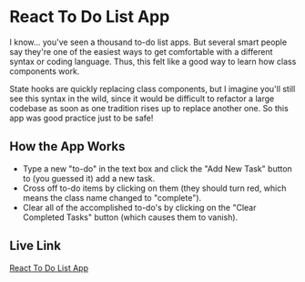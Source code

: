 # React To Do List App

I know... you've seen a thousand to-do list apps. But several smart people say they're one of the easiest ways to get comfortable with a different syntax or coding language. Thus, this felt like a good way to learn how class components work.

State hooks are quickly replacing class components, but I imagine you'll still see this syntax in the wild, since it would be difficult to refactor a large codebase as soon as one tradition rises up to replace another one. So this app was good practice just to be safe!

## How the App Works

- Type a new "to-do" in the text box and click the "Add New Task" button to (you guessed it) add a new task.
- Cross off to-do items by clicking on them (they should turn red, which means the class name changed to "complete").
- Clear all of the accomplished to-do's by clicking on the "Clear Completed Tasks" button (which causes them to vanish).

## Live Link

[React To Do List App](https://react-todo.webwallen.now.sh/)

